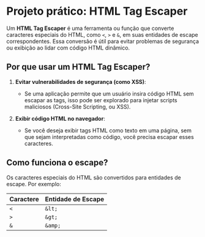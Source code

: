 # Projeto prático: HTML Tag Escaper

Um **HTML Tag Escaper** é uma ferramenta ou função que converte caracteres especiais do HTML, como `<`, `>` e `&`, em suas entidades de escape correspondentes. Essa conversão é útil para evitar problemas de segurança ou exibição ao lidar com código HTML dinâmico.

## Por que usar um HTML Tag Escaper?

1. **Evitar vulnerabilidades de segurança (como XSS)**:
   - Se uma aplicação permite que um usuário insira código HTML sem escapar as tags, isso pode ser explorado para injetar scripts maliciosos (Cross-Site Scripting, ou XSS).

2. **Exibir código HTML no navegador**:
   - Se você deseja exibir tags HTML como texto em uma página, sem que sejam interpretadas como código, você precisa escapar esses caracteres.

## Como funciona o escape?

Os caracteres especiais do HTML são convertidos para entidades de escape. Por exemplo:

| Caractere  | Entidade de Escape  |
|------------|---------------------|
| `<`        | `&lt;`              |
| `>`        | `&gt;`              |
| `&`        | `&amp;`             |